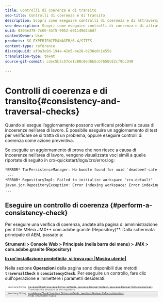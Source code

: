 ```yaml
---
title: Controlli di coerenza e di transito
seo-title: Controlli di coerenza e di transito
description: Scopri come eseguire controlli di coerenza e di attraversamento.
seo-description: Scopri come eseguire controlli di coerenza e di attraversamento.
uuid: 0304e378-7c60-4bf5-9052-d01149d2a6df
contentOwner: User
products: SG_EXPERIENCEMANAGER/6.4/SITES
content-type: reference
discoiquuid: af9a3e9d-194a-42e5-be28-b238e0c1e55e
translation-type: tm+mt
source-git-commit: cdec5b3c57ce1c80c0ed6b5cb7650b52cf9bc340

---
```



# Controlli di coerenza e di transito{#consistency-and-traversal-checks}

Quando si esegue l’aggiornamento possono verificarsi problemi a causa di incoerenze nell’area di lavoro. È possibile eseguire un aggiornamento di test per verificare se si tratta di un problema, oppure eseguire controlli di coerenza come azione preventiva.

Se eseguite un aggiornamento di prova che non riesce a causa di incoerenze nell’area di lavoro, vengono visualizzate voci simili a quelle riportate di seguito in crx-quickstart/logs/crx/error.log:

```xml
*ERROR* TarPersistenceManager: No bundle found for uuid 'deadbeef-cafe-babe-cafe-babecafebabe'
 ...
*ERROR* RepositoryImpl: Failed to initialize workspace 'crx.default'
javax.jcr.RepositoryException: Error indexing workspace: Error indexing workspace: Error indexing workspace
...
```

## Eseguire un controllo di coerenza {#perform-a-consistency-check}

Per eseguire una verifica di coerenza, andate alla pagina di amministrazione per il file MBeia JMX** com.adobe.granite (Repository)**. Dalla schermata principale di AEM, passate a:

**Strumenti > Console Web > Principale (nella barra dei menu) > JMX > com.adobe.granite (Repository)**

**[In un&#39;installazione predefinita, si trova qui:  |Mostra utente|](http://localhost:4502/system/console/jmx/com.adobe.granite%3Atype%3DRepository)**

Nella sezione **Operazioni** della pagina sono disponibili due metodi: **`traversalCheck`** e **`consistencyCheck`**. Per eseguire un controllo, fare clic sull&#39;operazione e immettere i parametri desiderati.

![chlimage_1-117](assets/chlimage_1-117.png)

